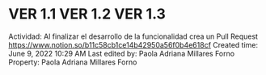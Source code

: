 # VER 1.1 VER 1.2 VER 1.3

Actividad: Al finalizar el desarrollo de la funcionalidad crea un Pull Request https://www.notion.so/b11c58cb1ce14b42950a56f0b4e618cf 
Created time: June 9, 2022 10:29 AM
Last edited by: Paola Adriana Millares Forno
Property: Paola Adriana Millares Forno